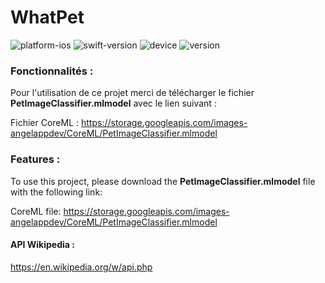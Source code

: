 # WhatPet


![platform-ios](https://img.shields.io/badge/platform-ios-lightgrey.svg) ![swift-version](https://img.shields.io/badge/swift-5.0-red.svg) ![device](https://img.shields.io/badge/Device-iPhone--iPad-green)
![version](https://img.shields.io/badge/Version-1.0-blue)

### Fonctionnalités :

Pour l'utilisation de ce projet merci de télécharger le fichier **PetImageClassifier.mlmodel** avec le lien suivant :

Fichier CoreML :
https://storage.googleapis.com/images-angelappdev/CoreML/PetImageClassifier.mlmodel

### Features :

To use this project, please download the **PetImageClassifier.mlmodel** file with the following link:

CoreML file:
https://storage.googleapis.com/images-angelappdev/CoreML/PetImageClassifier.mlmodel

#### API Wikipedia :

https://en.wikipedia.org/w/api.php

